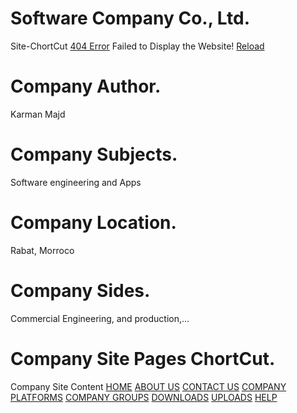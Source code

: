 # Software Company Co., Ltd.
Site-ChortCut
[404 Error](https://www.404-error.com)
Failed to Display the Website! [Reload](https://sites.google.com/view/softwate-company-co-ltd/home?authuser=0)

# Company Author.
Karman Majd

# Company Subjects.
Software engineering and Apps

# Company Location.
Rabat, Morroco

# Company Sides.
Commercial Engineering, and production,...

# Company Site Pages ChortCut.
Company Site Content
[HOME](https://sites.google.com/view/softwate-company-co-ltd/home?authuser=0)
[ABOUT US](https://sites.google.com/view/softwate-company-co-ltd/about-us?authuser=0)
[CONTACT US](https://sites.google.com/view/softwate-company-co-ltd/contact?authuser=0)
[COMPANY PLATFORMS](https://sites.google.com/view/softwate-company-co-ltd/company-platforms?authuser=0)
[COMPANY GROUPS](https://sites.google.com/view/softwate-company-co-ltd/company-groups?authuser=0)
[DOWNLOADS](https://sites.google.com/view/softwate-company-co-ltd/downloads?authuser=0)
[UPLOADS](https://sites.google.com/view/softwate-company-co-ltd/uploads?authuser=0)
[HELP](https://sites.google.com/view/softwate-company-co-ltd/help?authuser=0)

